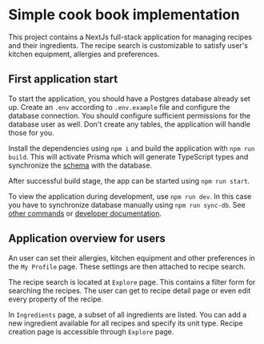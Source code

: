 # Simple cook book implementation

This project contains a NextJs full-stack application for managing
recipes and their ingredients. The recipe search is customizable to satisfy
user's kitchen equipment, allergies and preferences.

## First application start

To start the application, you should have a Postgres database already
set up. Create an `.env` according to `.env.example` file and configure
the database connection. You should configure sufficient permissions
for the database user as well. Don't create any tables, the application
will handle those for you.

Install the dependencies using `npm i` and build the application with
`npm run build`. This will activate Prisma which will generate TypeScript
types and synchronize the [schema](/prisma/schema.prisma) with the database.

After successful build stage, the app can be started using `npm run start`.

To view the application during development, use `npm run dev`. In this case
you have to synchronize database manually using `npm run sync-db`.
See [other commands](/package.json) or [developer documentation](/DOCUMENTATION.md).

## Application overview for users

An user can set their allergies, kitchen equipment and other preferences
in the `My Profile` page. These settings are then attached to recipe search.

The recipe search is located at `Explore` page. This contains a filter form
for searching the recipes. The user can get to recipe detail page
or even edit every property of the recipe.

In `Ingredients` page, a subset of all ingredients are listed. You can add
a new ingredient available for all recipes and specify its unit type.
Recipe creation page is accessible through `Explore` page.